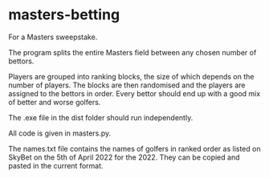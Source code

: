 # masters-betting
For a Masters sweepstake.

The program splits the entire Masters field between any chosen number of bettors.

Players are grouped into ranking blocks, the size of which depends on the number of players. The blocks are then randomised and the players are assigned to the bettors in order. Every bettor should end up with a good mix of better and worse golfers. 

The .exe file in the dist folder should run independently.

All code is given in masters.py.

The names.txt file contains the names of golfers in ranked order as listed on SkyBet on the 5th of April 2022 for the 2022. They can be copied and pasted in the current format.
